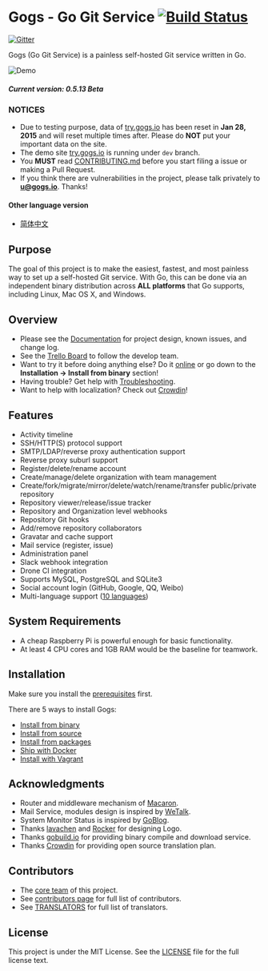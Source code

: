 Gogs - Go Git Service [![Build Status](https://travis-ci.org/gogits/gogs.svg?branch=master)](https://travis-ci.org/gogits/gogs)
=====================

[![Gitter](https://badges.gitter.im/Join%20Chat.svg)](https://gitter.im/gogits/gogs?utm_source=badge&utm_medium=badge&utm_campaign=pr-badge&utm_content=badge)

Gogs (Go Git Service) is a painless self-hosted Git service written in Go.

![Demo](http://gogs.qiniudn.com/gogs_demo.gif)

##### Current version: 0.5.13 Beta

### NOTICES

- Due to testing purpose, data of [try.gogs.io](https://try.gogs.io) has been reset in **Jan 28, 2015** and will reset multiple times after. Please do **NOT** put your important data on the site.
- The demo site [try.gogs.io](https://try.gogs.io) is running under `dev` branch.
- You **MUST** read [CONTRIBUTING.md](CONTRIBUTING.md) before you start filing a issue or making a Pull Request.
- If you think there are vulnerabilities in the project, please talk privately to **u@gogs.io**.  Thanks!

#### Other language version

- [简体中文](README_ZH.md)

## Purpose

The goal of this project is to make the easiest, fastest, and most painless way to set up a self-hosted Git service. With Go, this can be done via an independent binary distribution across **ALL platforms** that Go supports, including Linux, Mac OS X, and Windows.

## Overview

- Please see the [Documentation](http://gogs.io/docs/intro/) for project design, known issues, and change log.
- See the [Trello Board](https://trello.com/b/uxAoeLUl/gogs-go-git-service) to follow the develop team.
- Want to try it before doing anything else? Do it [online](https://try.gogs.io/unknwon/gogs) or go down to the **Installation -> Install from binary** section!
- Having trouble? Get help with [Troubleshooting](http://gogs.io/docs/intro/troubleshooting.md).
- Want to help with localization? Check out [Crowdin](https://crowdin.com/project/gogs)!

## Features

- Activity timeline
- SSH/HTTP(S) protocol support
- SMTP/LDAP/reverse proxy authentication support
- Reverse proxy suburl support
- Register/delete/rename account
- Create/manage/delete organization with team management
- Create/fork/migrate/mirror/delete/watch/rename/transfer public/private repository
- Repository viewer/release/issue tracker
- Repository and Organization level webhooks
- Repository Git hooks
- Add/remove repository collaborators
- Gravatar and cache support
- Mail service (register, issue)
- Administration panel
- Slack webhook integration
- Drone CI integration
- Supports MySQL, PostgreSQL and SQLite3
- Social account login (GitHub, Google, QQ, Weibo)
- Multi-language support ([10 languages](https://crowdin.com/project/gogs))

## System Requirements

- A cheap Raspberry Pi is powerful enough for basic functionality.
- At least 4 CPU cores and 1GB RAM would be the baseline for teamwork.

## Installation

Make sure you install the [prerequisites](http://gogs.io/docs/installation/) first.

There are 5 ways to install Gogs:

- [Install from binary](http://gogs.io/docs/installation/install_from_binary.md)
- [Install from source](http://gogs.io/docs/installation/install_from_source.md)
- [Install from packages](http://gogs.io/docs/installation/install_from_packages.md)
- [Ship with Docker](https://github.com/gogits/gogs/tree/master/docker)
- [Install with Vagrant](https://github.com/geerlingguy/ansible-vagrant-examples/tree/master/gogs)

## Acknowledgments

- Router and middleware mechanism of [Macaron](https://github.com/Unknwon/macaron).
- Mail Service, modules design is inspired by [WeTalk](https://github.com/beego/wetalk).
- System Monitor Status is inspired by [GoBlog](https://github.com/fuxiaohei/goblog).
- Thanks [lavachen](http://www.lavachen.cn/) and [Rocker](http://weibo.com/rocker1989) for designing Logo.
- Thanks [gobuild.io](http://gobuild.io) for providing binary compile and download service.
- Thanks [Crowdin](https://crowdin.com/project/gogs) for providing open source translation plan.

## Contributors

- The [core team](http://gogs.io/team) of this project.
- See [contributors page](https://github.com/gogits/gogs/graphs/contributors) for full list of contributors.
- See [TRANSLATORS](conf/locale/TRANSLATORS) for full list of translators.

## License

This project is under the MIT License. See the [LICENSE](https://github.com/gogits/gogs/blob/master/LICENSE) file for the full license text.
